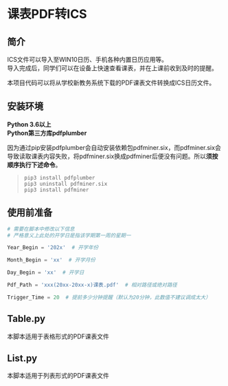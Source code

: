 课表PDF转ICS
==

简介
---
ICS文件可以导入至WIN10日历、手机各种内置日历应用等。  
导入完成后，同学们可以在设备上快速查看课表，并在上课前收到及时的提醒。  


本项目代码可以将从学校新教务系统下载的PDF课表文件转换成ICS日历文件。


安装环境
---
**Python 3.6以上**  
**Python第三方库pdfplumber**



因为通过pip安装pdfplumber会自动安装依赖包pdfminer.six，而pdfminer.six会导致读取课表内容失败，将pdfminer.six换成pdfminer后便没有问题。所以**须按顺序执行下述命令**。
>`pip3 install pdfplumber`  
>`pip3 uninstall pdfminer.six`  
>`pip3 install pdfminer`  

使用前准备
---
```python
# 需要在脚本中修改以下信息
# 严格意义上此处的开学日是指该学期第一周的星期一

Year_Begin = '202x'  # 开学年份

Month_Begin = 'xx'  # 开学月份

Day_Begin = 'xx'  # 开学日

Pdf_Path = 'xxx(20xx-20xx-x)课表.pdf'  # 相对路径或绝对路径

Trigger_Time = 20  # 提前多少分钟提醒（默认为20分钟，此数值不建议调成太大）
```


Table.py
---
本脚本适用于表格形式的PDF课表文件

List.py
---
本脚本适用于列表形式的PDF课表文件

